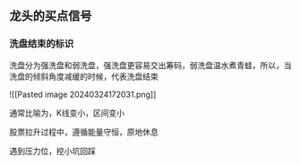 ## 龙头的买点信号

### 洗盘结束的标识

洗盘分为强洗盘和弱洗盘，强洗盘更容易交出筹码，弱洗盘温水煮青蛙，所以，当洗盘的倾斜角度减缓的时候，代表洗盘结束

![[Pasted image 20240324172031.png]]

通常比喻为，K线变小，区间变小

股票拉升过程中，遵循能量守恒，原地休息

遇到压力位，挖小坑回踩
